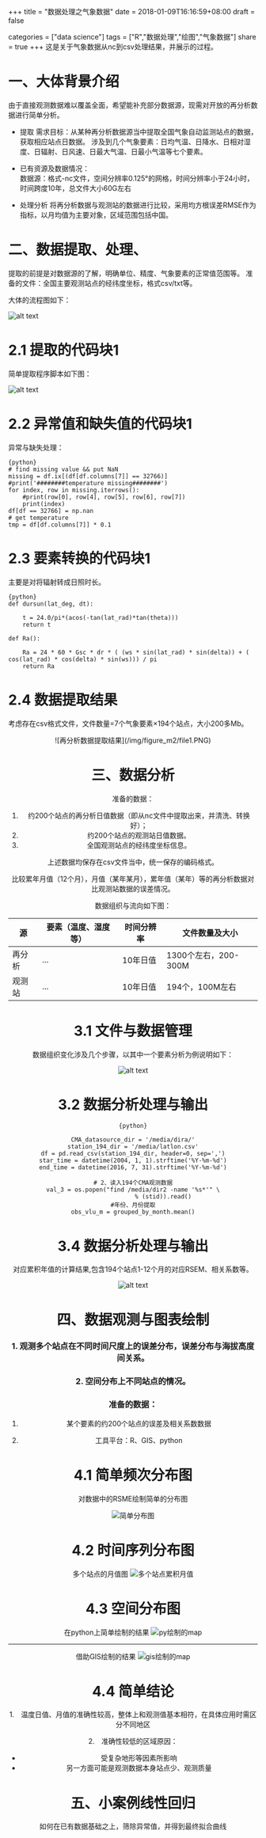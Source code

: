 +++
title = "数据处理之气象数据"
date = 2018-01-09T16:16:59+08:00
draft = false

categories = ["data science"]
tags = ["R","数据处理","绘图","气象数据"]
share = true
+++
这是关于气象数据从nc到csv处理结果，并展示的过程。

<!--more-->



一、大体背景介绍
========================================================
由于直接观测数据难以覆盖全面，希望能补充部分数据源，现需对开放的再分析数据进行简单分析。
- 提取
需求目标：从某种再分析数据源当中提取全国气象自动监测站点的数据，获取相应站点日数据。
涉及到几个气象要素：日均气温、日降水、日相对湿度、日辐射、日风速、日最大气温、日最小气温等七个要素。

- 已有资源及数据情况：  
数据源：格式-nc文件，空间分辨率0.125°的网格，时间分辨率小于24小时，时间跨度10年，总文件大小60G左右

- 处理分析
将再分析数据与观测站的数据进行比较，采用均方根误差RMSE作为指标，以月均值为主要对象，区域范围包括中国。

二、数据提取、处理、
========================================================
提取的前提是对数据源的了解，明确单位、精度、气象要素的正常值范围等。
准备的文件：全国主要观测站点的经纬度坐标，格式csv/txt等。

大体的流程图如下：

![alt text](/img/figure_m2/flow1.png)


2.1 提取的代码块1
========================================================
简单提取程序脚本如下图：

![alt text](/img/figure_m2/py1.PNG)


2.2 异常值和缺失值的代码块1
========================================================
异常与缺失处理：


```
{python}
# find missing value && put NaN
missing = df.ix[(df[df.columns[7]] == 32766)]
#print('########temperature missing########')
for index, row in missing.iterrows():
    #print(row[0], row[4], row[5], row[6], row[7])
    print(index)
df[df == 32766] = np.nan
# get temperature
tmp = df[df.columns[7]] * 0.1
```


2.3 要素转换的代码块1
========================================================
主要是对将辐射转成日照时长。

```
{python}
def dursun(lat_deg, dt):
    
    t = 24.0/pi*(acos(-tan(lat_rad)*tan(theta)))
    return t

def Ra():

    Ra = 24 * 60 * Gsc * dr * ( (ws * sin(lat_rad) * sin(delta)) + ( cos(lat_rad) * cos(delta) * sin(ws))) / pi
    return Ra

```
2.4 数据提取结果
========================================================
考虑存在csv格式文件，文件数量=7个气象要素×194个站点，大小200多Mb。

<center> ![再分析数据提取结果](/img/figure_m2/file1.PNG)

三、数据分析
========================================================
准备的数据：  
1. 约200个站点的再分析日值数据（即从nc文件中提取出来，并清洗、转换好）；  
2. 约200个站点的观测站日值数据。  
3. 全国观测站点的经纬度坐标信息。  

上述数据均保存在csv文件当中，统一保存的编码格式。  

比较累年月值（12个月），月值（某年某月），累年值（某年）等的再分析数据对比观测站数据的误差情况。  

数据组织与流向如下图：


|源  | 要素（温度、湿度等）|时间分辨率  | 文件数量及大小|
|------------- | -------------|------------- | -------------|
|再分析  | ... |10年日值  | 1300个左右，200-300M |
|观测站  | ... |10年日值  | 194个，100M左右 |

3.1 文件与数据管理
========================================================
数据组织变化涉及几个步骤，以其中一个要素分析为例说明如下：

![alt text](/img/figure_m2/file_struction.png)



3.2 数据分析处理与输出
========================================================


```
{python}

CMA_datasource_dir = '/media/dira/'
station_194_dir = '/media/latlon.csv'
df = pd.read_csv(station_194_dir, header=0, sep=',')
star_time = datetime(2004, 1, 1).strftime('%Y-%m-%d')
end_time = datetime(2016, 7, 31).strftime('%Y-%m-%d')

# 2、读入194个CMA观测数据
val_3 = os.popen("find /media/dir2 -name '%s*'" \
                 % (stid)).read()
#年份、月份提取
obs_vlu_m = grouped_by_month.mean()
```

3.4 数据分析处理与输出
========================================================
对应累积年值的计算结果,包含194个站点1-12个月的对应RSEM、相关系数等。

![alt text](/img/figure_m2/file3.PNG)



四、数据观测与图表绘制
========================================================

### 1. 观测多个站点在不同时间尺度上的误差分布，误差分布与海拔高度间关系。
### 2. 空间分布上不同站点的情况。

### **准备的数据：**  

1. 某个要素的约200个站点的误差及相关系数数据  

2. 工具平台：R、GIS、python  


4.1 简单频次分布图
========================================================
对数据中的RSME绘制简单的分布图

![简单分布图](/img/figure_m2/Daily_h.png)





4.2 时间序列分布图
========================================================

多个站点的月值图
![多个站点累积月值](/img/figure_m2/month_help_value.png)


4.3 空间分布图
=====================
在python上简单绘制的结果
![py绘制的map](/img/figure_m2/map_py.png)
***
借助GIS绘制的结果
![gis绘制的map](/img/figure_m2/map_gis.png)

4.4 简单结论
=======================================================


 1.　温度日值、月值的准确性较高，整体上和观测值基本相符，在具体应用时需区分不同地区  

 2.　准确性较低的区域原因：
  +  受复杂地形等因素所影响
  +  另一方面可能是观测数据本身站点少、观测质量

五、小案例线性回归
========================================================
如何在已有数据基础之上，筛除异常值，并得到最终拟合曲线


